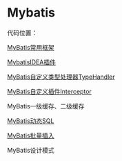 # Mybatis

代码位置：

[MyBatis常用框架](./MyBatis常用框架.md)

[MybatisIDEA插件](./MybatisIDEA插件.md)

[MyBatis自定义类型处理器TypeHandler](./MyBatis自定义类型处理器TypeHandler.md)

[MyBatis自定义插件Interceptor](./MyBatis自定义插件Interceptor.md)

MyBatis一级缓存、二级缓存

[MyBatis动态SQL](./MyBatis动态SQL.md)

[MyBatis批量插入](./MyBatis批量插入.md)

MyBatis设计模式

